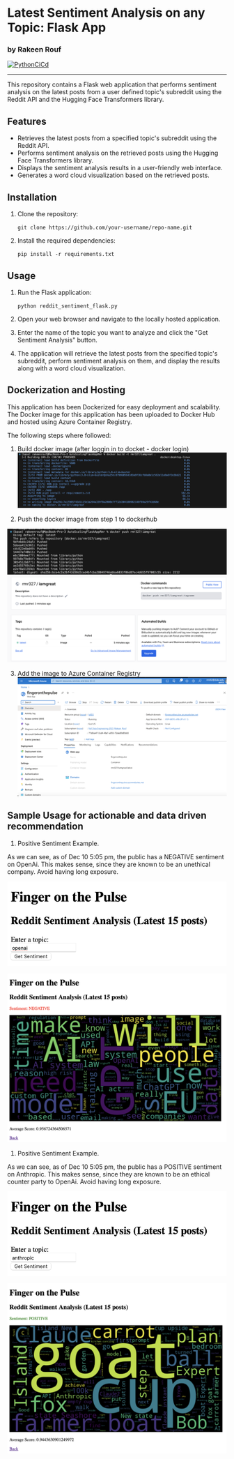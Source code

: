 # Latest Sentiment Analysis on any Topic: Flask App
### by Rakeen Rouf

[![PythonCiCd](https://github.com/nogibjj/AutoScalingFlaskAppRmr/actions/workflows/python_ci_cd.yml/badge.svg)](https://github.com/nogibjj/AutoScalingFlaskAppRmr/actions/workflows/python_ci_cd.yml)

---
This repository contains a Flask web application that performs sentiment analysis on the latest posts from a user defined topic's subreddit using the Reddit API and the Hugging Face Transformers library.

## Features

- Retrieves the latest posts from a specified topic's subreddit using the Reddit API.
- Performs sentiment analysis on the retrieved posts using the Hugging Face Transformers library.
- Displays the sentiment analysis results in a user-friendly web interface.
- Generates a word cloud visualization based on the retrieved posts.

## Installation

1. Clone the repository:

   ```shell
   git clone https://github.com/your-username/repo-name.git
   ```

2. Install the required dependencies:

   ```shell
   pip install -r requirements.txt
   ```


## Usage

1. Run the Flask application:

   ```shell
   python reddit_sentiment_flask.py
   ```

2. Open your web browser and navigate to the locally hosted application.

3. Enter the name of the topic you want to analyze and click the "Get Sentiment Analysis" button.

4. The application will retrieve the latest posts from the specified topic's subreddit, perform sentiment analysis on them, and display the results along with a word cloud visualization.

## Dockerization and Hosting

This application has been Dockerized for easy deployment and scalability. The Docker image for this application has been uploaded to Docker Hub and hosted using Azure Container Registry.

The following steps where followed:

1. Build docker image (after loggin in to docket - docker login)
![Alt text](image-5.png)

2. Push the docker image from step 1 to dockerhub

![Alt text](image-6.png)
![Alt text](image-7.png)

3. Add the image to Azure Container Registry
![Alt text](image-8.png)

## Sample Usage for actionable and data driven recommendation

1. Positive Sentiment Example.

As we can see, as of Dec 10 5:05 pm, the public has a NEGATIVE sentiment on OpenAi. This makes sense, since they are known to be an unethical company. Avoid having long exposure.

![Alt text](image-1.png)

![Alt text](image.png)

1. Positive Sentiment Example.

As we can see, as of Dec 10 5:05 pm, the public has a POSITIVE sentiment on Anthropic. This makes sense, since they are known to be an ethical counter party to OpenAi. Avoid having long exposure.

![Alt text](image-2.png)

![Alt text](image-3.png)
